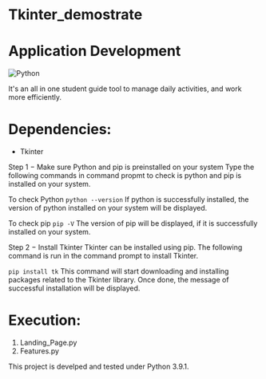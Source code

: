 # Tkinter_demostrate
# Application Development
![Python](https://img.shields.io/badge/Python%20-Python%203.9.1-yellowgreen?style=for-the-badge&logo=python)

It's an all in one student guide tool to manage daily activities, and work more efficiently.

# Dependencies:

- Tkinter 

Step 1 − Make sure Python and pip is preinstalled on your system
Type the following commands in command propmt to check is python and pip is installed on your system.

To check Python
`python --version`
If python is successfully installed, the version of python installed on your system will be displayed.

To check pip
`pip -V`
The version of pip will be displayed, if it is successfully installed on your system.

Step 2 − Install Tkinter
Tkinter can be installed using pip. The following command is run in the command prompt to install Tkinter.

`pip install tk`
This command will start downloading and installing packages related to the Tkinter library. Once done, the message of successful installation will be displayed.

# Execution:
1. Landing_Page.py
2. Features.py

This project is develped and tested under Python 3.9.1.
